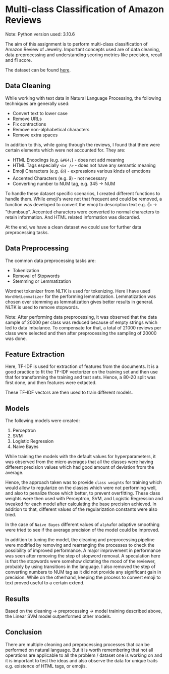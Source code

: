 # Multi-class Classification of Amazon Reviews

Note: Python version used: 3.10.6

The aim of this assignment is to perform multi-class classification of Amazon Review of Jewelry. Important concepts used are of data cleaning, data preprocessing and understanding scoring metrics like precision, recall and f1 score.

The dataset can be found [here](https://s3.amazonaws.com/amazon-reviews-pds/tsv/amazon_reviews_us_Jewelry_v1_00.tsv.gz).

## Data Cleaning

While working with text data in Natural Language Processing, the following techniques are generally used:

- Convert text to lower case
- Remove URLs
- Fix contractions
- Remove non-alphabetical characters
- Remove extra spaces

In addition to this, while going through the reviews, I found that there were certain elements which were not accounted for. They are:

- HTML Encodings (e.g. `&#64;`) - does not add meaning
- HTML Tags especially `<br />` - does not have any semantic meaning
- Emoji Characters (e.g. 👍) - expressions various kinds of emotions
- Accented Characters (e.g. å) - not necessary
- Converting number to NUM tag, e.g. 345 -> NUM

To handle these dataset specific scenarios, I created different functions to handle them. While emoji's were not that frequent and could be removed, a function was developed to convert the emoji to description text e.g. 👍 -> "thumbsup". Accented characters were converted to normal characters to retain information. And HTML related information was discarded.

At the end, we have a clean dataset we could use for further data preprocessing tasks.

## Data Preprocessing

The common data preprocessing tasks are:

- Tokenization
- Removal of Stopwords
- Stemming or Lemmatization

Wordnet tokenizer from NLTK is used for tokenizing. Here I have used `WordNetLemmatizer` for the performing lemmatization. Lemmatization was chosen over stemming as lemmatization gives better results in general. NLTK is used to remove stopwords.

Note: After performing data preprocessing, it was observed that the data sample of 20000 per class was reduced because of empty strings which led to data imbalance. To compensate for that, a total of 21000 reviews per class were selected and then after preprocessing the sampling of 20000 was done.

## Feature Extraction

Here, TF-IDF is used for extraction of features from the documents. It is a good practice to fit the TF-IDF vectorizer on the training set and then use that for transforming the training and test sets. Hence, a 80-20 split was first done, and then features were extacted.

These TF-IDF vectors are then used to train different models.

## Models

The following models were created:

  1. Perceptron
  2. SVM
  3. Logistic Regression
  4. Naive Bayes

While training the models with the default values for hyperparameters, it was observed from the micro averages that all the classes were having different precision values which had good amount of deviation from the average.

Hence, the approach taken was to provide `class weights` for training which would allow to regularize on the classes which were not performing well, and also to penalize those which better, to prevent overfitting. These class weights were then used with Perceptron, SVM, and Logistic Regression and tweaked for each model after calculating the base precision achieved. In addition to that, different values of the regularization constants were also tried.

In the case of `Naive Bayes` different values of `alpha`for adaptive smoothing were tried to see if the average precision of the model could be improved.

In addition to tuning the model, the cleaning and preprocessing pipeline were modified by removing and rearranging the processes to check the possibility of improved performance. A major improvement in performance was seen after removing the step of stopword removal. A speculation here is that the stopwords were somehow dictating the mood of the reviewer, probably by using transitions in the language. I also removed the step of converting numbers to NUM tag as it did not provide any significant gain in precision. While on the otherhand, keeping the process to convert emoji to text proved useful to a certain extend.

## Results

Based on the cleaning -> preprocessing -> model training described above, the Linear SVM model outperformed other models.

## Conclusion

There are multiple cleaning and preprocessing processes that can be performed on natural language. But it is worth remembering that not all operations are applicable to all the problem / dataset one is working on and it is important to test the ideas and also observe the data for unique traits e.g. existence of HTML tags, or emojis.